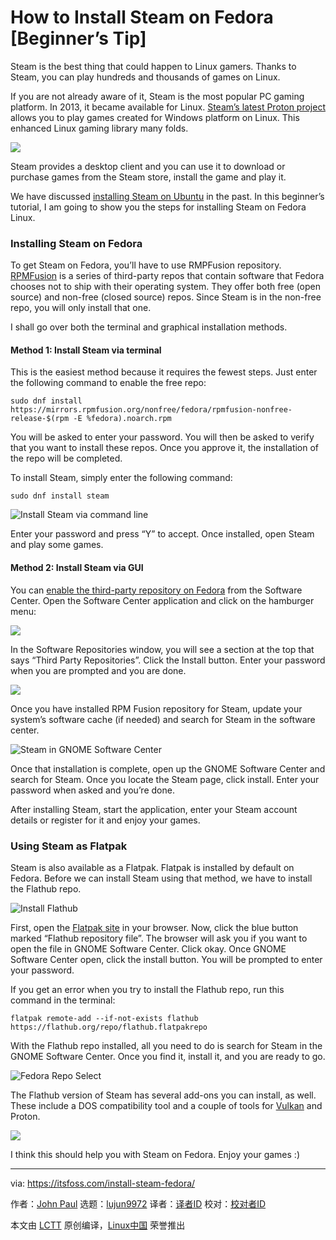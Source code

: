 [#]: subject: (How to Install Steam on Fedora [Beginner’s Tip])
[#]: via: (https://itsfoss.com/install-steam-fedora/)
[#]: author: (John Paul https://itsfoss.com/author/john/)
[#]: collector: (lujun9972)
[#]: translator: ( )
[#]: reviewer: ( )
[#]: publisher: ( )
[#]: url: ( )

How to Install Steam on Fedora [Beginner’s Tip]
======

Steam is the best thing that could happen to Linux gamers. Thanks to Steam, you can play hundreds and thousands of games on Linux.

If you are not already aware of it, Steam is the most popular PC gaming platform. In 2013, it became available for Linux. [Steam’s latest Proton project][1] allows you to play games created for Windows platform on Linux. This enhanced Linux gaming library many folds.

![][2]

Steam provides a desktop client and you can use it to download or purchase games from the Steam store, install the game and play it.

We have discussed [installing Steam on Ubuntu][3] in the past. In this beginner’s tutorial, I am going to show you the steps for installing Steam on Fedora Linux.

### Installing Steam on Fedora

To get Steam on Fedora, you’ll have to use RMPFusion repository. [RPMFusion][4] is a series of third-party repos that contain software that Fedora chooses not to ship with their operating system. They offer both free (open source) and non-free (closed source) repos. Since Steam is in the non-free repo, you will only install that one.

I shall go over both the terminal and graphical installation methods.

#### Method 1: Install Steam via terminal

This is the easiest method because it requires the fewest steps. Just enter the following command to enable the free repo:

```
sudo dnf install https://mirrors.rpmfusion.org/nonfree/fedora/rpmfusion-nonfree-release-$(rpm -E %fedora).noarch.rpm
```

You will be asked to enter your password. You will then be asked to verify that you want to install these repos. Once you approve it, the installation of the repo will be completed.

To install Steam, simply enter the following command:

```
sudo dnf install steam
```

![Install Steam via command line][5]

Enter your password and press “Y” to accept. Once installed, open Steam and play some games.

#### Method 2: Install Steam via GUI

You can [enable the third-party repository on Fedora][6] from the Software Center. Open the Software Center application and click on the hamburger menu:

![][7]

In the Software Repositories window, you will see a section at the top that says “Third Party Repositories”. Click the Install button. Enter your password when you are prompted and you are done.

![][8]

Once you have installed RPM Fusion repository for Steam, update your system’s software cache (if needed) and search for Steam in the software center.

![Steam in GNOME Software Center][9]

Once that installation is complete, open up the GNOME Software Center and search for Steam. Once you locate the Steam page, click install. Enter your password when asked and you’re done.

After installing Steam, start the application, enter your Steam account details or register for it and enjoy your games.

### Using Steam as Flatpak

Steam is also available as a Flatpak. Flatpak is installed by default on Fedora. Before we can install Steam using that method, we have to install the Flathub repo.

![Install Flathub][10]

First, open the [Flatpak site][11] in your browser. Now, click the blue button marked “Flathub repository file”. The browser will ask you if you want to open the file in GNOME Software Center. Click okay. Once GNOME Software Center open, click the install button. You will be prompted to enter your password.

If you get an error when you try to install the Flathub repo, run this command in the terminal:

```
flatpak remote-add --if-not-exists flathub https://flathub.org/repo/flathub.flatpakrepo
```

With the Flathub repo installed, all you need to do is search for Steam in the GNOME Software Center. Once you find it, install it, and you are ready to go.

![Fedora Repo Select][12]

The Flathub version of Steam has several add-ons you can install, as well. These include a DOS compatibility tool and a couple of tools for [Vulkan][13] and Proton.

![][14]

I think this should help you with Steam on Fedora. Enjoy your games :)

--------------------------------------------------------------------------------

via: https://itsfoss.com/install-steam-fedora/

作者：[John Paul][a]
选题：[lujun9972][b]
译者：[译者ID](https://github.com/译者ID)
校对：[校对者ID](https://github.com/校对者ID)

本文由 [LCTT](https://github.com/LCTT/TranslateProject) 原创编译，[Linux中国](https://linux.cn/) 荣誉推出

[a]: https://itsfoss.com/author/john/
[b]: https://github.com/lujun9972
[1]: https://itsfoss.com/steam-play-proton/
[2]: https://i0.wp.com/itsfoss.com/wp-content/uploads/2017/05/Steam-Store.jpg?resize=800%2C382&ssl=1
[3]: https://itsfoss.com/install-steam-ubuntu-linux/
[4]: https://rpmfusion.org/
[5]: https://i0.wp.com/itsfoss.com/wp-content/uploads/2021/03/install-steam-fedora.png?resize=800%2C588&ssl=1
[6]: https://itsfoss.com/fedora-third-party-repos/
[7]: https://i1.wp.com/itsfoss.com/wp-content/uploads/2020/11/software-meni.png?resize=800%2C672&ssl=1
[8]: https://i0.wp.com/itsfoss.com/wp-content/uploads/2020/11/fedora-third-party-repo-gui.png?resize=746%2C800&ssl=1
[9]: https://i0.wp.com/itsfoss.com/wp-content/uploads/2021/03/gnome-store-steam.jpg?resize=800%2C434&ssl=1
[10]: https://i2.wp.com/itsfoss.com/wp-content/uploads/2021/03/flatpak-install-button.jpg?resize=800%2C434&ssl=1
[11]: https://www.flatpak.org/setup/Fedora/
[12]: https://i0.wp.com/itsfoss.com/wp-content/uploads/2021/03/fedora-repo-select.jpg?resize=800%2C434&ssl=1
[13]: https://developer.nvidia.com/vulkan
[14]: https://i0.wp.com/itsfoss.com/wp-content/uploads/2021/03/steam-flatpak-addons.jpg?resize=800%2C434&ssl=1

